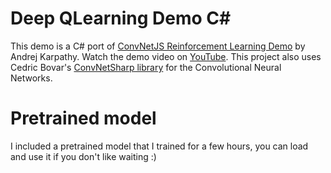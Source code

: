 # Deep QLearning Demo C#
This demo is a C# port of [ConvNetJS Reinforcement Learning Demo](https://cs.stanford.edu/people/karpathy/convnetjs/demo/rldemo.html) by Andrej Karpathy.
Watch the demo video on [YouTube](https://www.youtube.com/watch?v=pTgI_-yYlBA&t=9s).
This project also uses Cedric Bovar's [ConvNetSharp library](https://github.com/cbovar/ConvNetSharp) for the Convolutional Neural Networks.

# Pretrained model
I included a pretrained model that I trained for a few hours, you can load and use it if you don't like waiting :)
